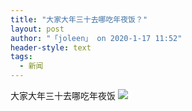 ```yaml
---
title: "大家大年三十去哪吃年夜饭？"
layout: post
author: "「joleen」 on 2020-1-17 11:52"
header-style: text
tags:
  - 新闻
---
```


<head></head>
<body>
  大家大年三十去哪吃年夜饭
 <img src="https://bbs.boniu123.cc/static/image/smiley/3tuzki_emoticons/tuzki_004.gif" smilieid="141">
 <br>
</body>


